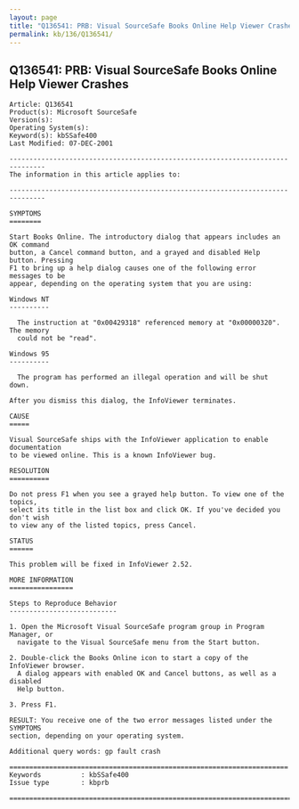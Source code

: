 ```yaml
---
layout: page
title: "Q136541: PRB: Visual SourceSafe Books Online Help Viewer Crashes"
permalink: kb/136/Q136541/
---
```


## Q136541: PRB: Visual SourceSafe Books Online Help Viewer Crashes

	Article: Q136541
	Product(s): Microsoft SourceSafe
	Version(s): 
	Operating System(s): 
	Keyword(s): kbSSafe400
	Last Modified: 07-DEC-2001
	
	-------------------------------------------------------------------------------
	The information in this article applies to:
	
	-------------------------------------------------------------------------------
	
	SYMPTOMS
	========
	
	Start Books Online. The introductory dialog that appears includes an OK command
	button, a Cancel command button, and a grayed and disabled Help button. Pressing
	F1 to bring up a help dialog causes one of the following error messages to be
	appear, depending on the operating system that you are using:
	
	Windows NT
	----------
	
	  The instruction at "0x00429318" referenced memory at "0x00000320". The memory
	  could not be "read".
	
	Windows 95
	----------
	
	  The program has performed an illegal operation and will be shut down.
	
	After you dismiss this dialog, the InfoViewer terminates.
	
	CAUSE
	=====
	
	Visual SourceSafe ships with the InfoViewer application to enable documentation
	to be viewed online. This is a known InfoViewer bug.
	
	RESOLUTION
	==========
	
	Do not press F1 when you see a grayed help button. To view one of the topics,
	select its title in the list box and click OK. If you've decided you don't wish
	to view any of the listed topics, press Cancel.
	
	STATUS
	======
	
	This problem will be fixed in InfoViewer 2.52.
	
	MORE INFORMATION
	================
	
	Steps to Reproduce Behavior
	---------------------------
	
	1. Open the Microsoft Visual SourceSafe program group in Program Manager, or
	  navigate to the Visual SourceSafe menu from the Start button.
	
	2. Double-click the Books Online icon to start a copy of the InfoViewer browser.
	  A dialog appears with enabled OK and Cancel buttons, as well as a disabled
	  Help button.
	
	3. Press F1.
	
	RESULT: You receive one of the two error messages listed under the SYMPTOMS
	section, depending on your operating system.
	
	Additional query words: gp fault crash
	
	======================================================================
	Keywords          : kbSSafe400 
	Issue type        : kbprb
	
	=============================================================================
	
